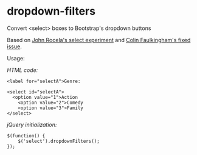 dropdown-filters
===============

Convert &lt;select> boxes to Bootstrap's dropdown buttons

Based on <a href="https://github.com/jmrocela/experiments/blob/master/select.html">John Rocela's select experiment</a> and <a href="https://gist.github.com/2320588">Colin Faulkingham's fixed issue</a>.

Usage:

<i>HTML code:</i>
<pre><code>&lt;label for="selectA">Genre:</label>

&lt;select id="selectA">
  &lt;option value="1">Action</option>
	&lt;option value="2">Comedy</option>
	&lt;option value="3">Family</option>
&lt;/select>
</code></pre>

<i>jQuery initialization:</i>
<pre><code>$(function() {
	$('select').dropdownFilters();
});
</code></pre>